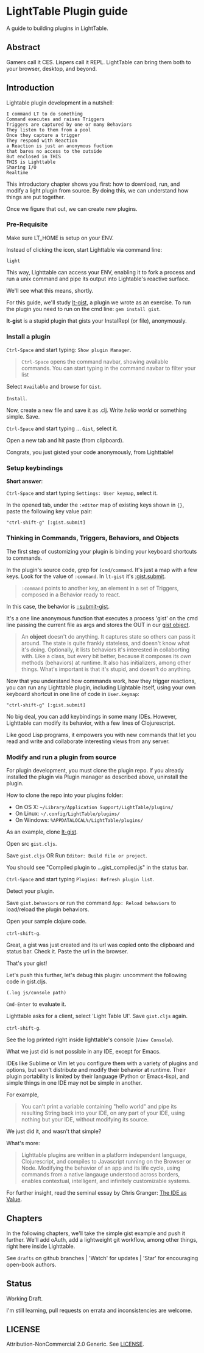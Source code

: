 # LightTable Plugin guide

A guide to building plugins in LightTable.

## Abstract

Gamers call it CES. Lispers call it REPL. LightTable can bring them both to your browser, desktop, and beyond.

## Introduction

Lightable plugin development in a nutshell:

    I command LT to do something
    Command executes and raises Triggers
    Triggers are captured by one or many Behaviors
    They listen to them from a pool
    Once they capture a trigger
    They respond with Reaction    
    a Reaction is just an anonymous fuction
    that bares no access to the outside
    But enclosed in THIS
    THIS is Lighttable
    Sharing I/O
    Realtime
    
This introductory chapter shows you first: how to download, run, and modify a light plugin from source. By doing this, we can understand how things are put together. 

Once we figure that out, we can create new plugins.

### Pre-Requisite

Make sure LT_HOME is setup on your ENV.

Instead of clicking the icon, start Lighttable via command line:

    light

This way, Lighttable can access your ENV, enabling it to fork a process and run a unix command and pipe its output into Lightable's reactive surface. 

We'll see what this means, shortly.

For this guide, we'll study [lt-gist](https://github.com/sreeharsha-m/lt-gist), a plugin we wrote as an exercise. To run the plugin you need to run on the cmd line:  `gem install gist`.

**lt-gist** is a stupid plugin that gists your InstalRepl (or file), anonymously.

### Install a plugin

`Ctrl-Space` and start typing: `Show plugin Manager`.

> `Ctrl-Space` opens the command navbar, showing available commands. You can start typing in the command navbar to filter your list

Select `Available` and browse for `Gist`. 

`Install`.

Now, create a new file and save it as .clj. Write _hello world_ or something simple. Save.

`Ctrl-Space` and start typing ... `Gist`, select it.

Open a new tab and hit paste (from clipboard).

Congrats, you just gisted your code anonymously, from Lighttable!

### Setup keybindings

**Short answer**: 

`Ctrl-Space` and start typing `Settings: User keymap`, select it. 

In the opened tab, under the `:editor` map of existing keys shown in `{}`, paste the following key value pair: 

    "ctrl-shift-g" [:gist.submit]
    
### Thinking in Commands, Triggers, Behaviors, and Objects

The first step of customizing your plugin is binding your keyboard shortcuts to commands.

In the plugin's source code, grep for `(cmd/command`. It's just a map with a few keys. Look for the value of `:command`. In `lt-gist` it's [:gist.submit](https://github.com/sreeharsha-m/lt-gist/blob/master/src/lt/plugins/gist.cljs#L41).  

> `:command` points to another key, an element in a set of Triggers, composed in a Behavior ready to react.

In this case, the behavior is [::submit-gist](https://github.com/sreeharsha-m/lt-gist/blob/master/src/lt/plugins/gist.cljs#L22).  

It's a one line anonymous function that executes a process 'gist' on the cmd line passing the current file as args and stores the OUT in our [gist object](https://github.com/sreeharsha-m/lt-gist/blob/master/src/lt/plugins/gist.cljs#L35).

> An **object** doesn't do anything. It captures state so others can pass it around. The state is quite frankly stateless, and doesn't know what it's doing. Optionally, it lists behaviors it's interested in collaborting with. Like a class, but every bit better, because it composes its _own_ methods (behaviors) at runtime. It also has initializers, among other things. What's important is that it's stupid, and doesn't do anything.

Now that you understand how commands work, how they trigger reactions, you can run any Lighttable plugin, including Lightable itself, using your own keyboard shortcut in one line of code in `User.keymap`:

    "ctrl-shift-g" [:gist.submit] 

No big deal, you can add keybindings in some many IDEs. However, Lighttable can modify its behavior, with a few lines of Clojurescript. 

Like good Lisp programs, it empowers you with new commands that let you read and write and collaborate interesting views from any server.

### Modify and run a plugin from source

For plugin development, you must clone the plugin repo. If you already installed the plugin via Plugin manager as described above, uninstall the plugin.

How to clone the repo into your plugins folder:

  * On OS X: `~/Library/Application Support/LightTable/plugins/`
  * On Linux: `~/.config/LightTable/plugins/`
  * On Windows: `%APPDATALOCAL%/LightTable/plugins/`

As an example, clone [lt-gist](https://github.com/sreeharsha-m/lt-gist).

Open src `gist.cljs`.

Save `gist.cljs` OR Run `Editor: Build file or project`. 

You should see "Compiled plugin to ...gist_compiled.js" in the status bar.

`Ctrl-Space` and start typing `Plugins: Refresh plugin list`.

Detect your plugin.

Save `gist.behaviors` or run the command `App: Reload behaviors` to load/reload the plugin behaviors.

Open your sample clojure code.

`ctrl-shift-g`.

Great, a gist was just created and its url was copied onto the clipboard and status bar. Check it. Paste the url in the browser.

That's your gist!

Let's push this further, let's debug this plugin: uncomment the following code in gist.cljs.

    (.log js/console path)

`Cmd-Enter` to evaluate it. 

Lighttable asks for a client, select 'Light Table UI'. Save `gist.cljs` again.

`ctrl-shift-g`.

See the log printed right inside lighttable's console (`View Console`).

What we just did is not possible in any IDE, except for Emacs. 

IDEs like Sublime or Vim let you configure them with a variety of plugins and options, but won't distribute and modify their behavior at runtime. Their plugin portability is limited by their language (Python or Emacs-lisp), and simple things in one IDE may not be simple in another. 

For example,
 > You can't print a variable containing "hello world" and pipe its resulting String back into your IDE, on any part of your IDE, using nothing but your IDE, without modifying its source.

We just did it, and wasn't that simple?

What's more: 

> Lighttable plugins are written in a platform independent language, Clojurescript, and compiles to Javascript running on the Browser or Node. Modifying the behavior of an app and its life cycle, using  commands from a native langauge understood across borders, enables contextual, intelligent, and infinitely customizable systems.

For further insight, read the seminal essay by Chris Granger: [The IDE as Value](http://www.chris-granger.com/2013/01/24/the-ide-as-data/).

## Chapters

In the following chapters, we'll take the simple gist example and push it further. We'll add oAuth, add a lightweight git workflow, among other  things, right here inside Lighttable.  

See `drafts` on github branches | 'Watch' for updates | 'Star' for encouraging open-book authors.

## Status

Working Draft.

I'm still learning, pull requests on errata and inconsistencies are welcome.

## LICENSE

Attribution-NonCommercial 2.0 Generic. See [LICENSE](http://creativecommons.org/licenses/by-nc/2.0/).
